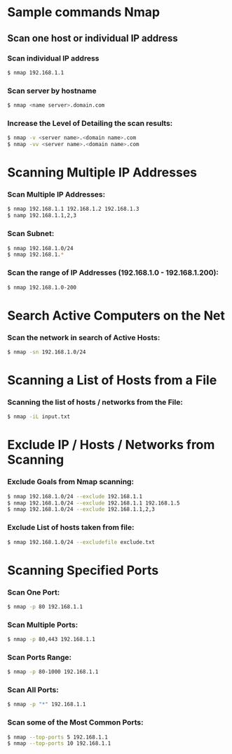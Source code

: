 # Sample commands Nmap

## Scan one host or individual IP address

### Scan individual IP address
```Bash
$ nmap 192.168.1.1
```
### Scan server by hostname
```Bash
$ nmap <name server>.domain.com
```  
### Increase the Level of Detailing the scan results:
```Bash
$ nmap -v <server name>.<domain name>.com
$ nmap -vv <server name>.<domain name>.com
```

# Scanning Multiple IP Addresses


### Scan Multiple IP Addresses:
```Bash
$ nmap 192.168.1.1 192.168.1.2 192.168.1.3
$ namp 192.168.1.1,2,3
```

### Scan Subnet:
```Bash
$ nmap 192.168.1.0/24
$ nmap 192.168.1.*
```

### Scan the range of IP Addresses (192.168.1.0 - 192.168.1.200):
```Bash
$ nmap 192.168.1.0-200
```

# Search Active Computers on the Net

### Scan the network in search of Active Hosts:
```Bash
$ nmap -sn 192.168.1.0/24
```

# Scanning a List of Hosts from a File

### Scanning the list of hosts / networks from the File:
```Bash
$ nmap -iL input.txt
```


# Exclude IP / Hosts / Networks from Scanning


### Exclude Goals from Nmap scanning:
```Bash
$ nmap 192.168.1.0/24 --exclude 192.168.1.1
$ nmap 192.168.1.0/24 --exclude 192.168.1.1 192.168.1.5
$ nmap 192.168.1.0/24 --exclude 192.168.1.1,2,3
```
### Exclude List of hosts taken from file:
```Bash
$ nmap 192.168.1.0/24 --excludefile exclude.txt
```

# Scanning Specified Ports

### Scan One Port:
```Bash
$ nmap -p 80 192.168.1.1
```
### Scan Multiple Ports:
```Bash
$ nmap -p 80,443 192.168.1.1
```

### Scan Ports Range:
```Bash
$ nmap -p 80-1000 192.168.1.1
```

### Scan All Ports:
```Bash
$ nmap -p "*" 192.168.1.1
```

### Scan some of the Most Common Ports:
```Bash
$ nmap --top-ports 5 192.168.1.1
$ nmap --top-ports 10 192.168.1.1
```
